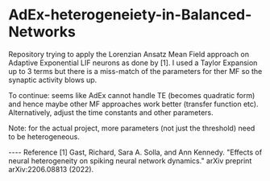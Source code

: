 # AdEx-heterogeneiety-in-Balanced-Networks

Repository trying to apply the Lorenzian Ansatz Mean Field approach on Adaptive Exponential LIF neurons as done by [1]. 
I used a Taylor Expansion up to 3 terms but there is a miss-match of the parameters for ther MF so the synaptic activity blows up. 

To continue: seems like AdEx cannot handle TE (becomes quadratic form) and hence maybe other MF approaches work better (transfer function etc). 
Alternatively, adjust the time constants and other parameters. 

Note: for the actual project, more parameters (not just the threshold) need to be heterogeneous. 


---- Reference
[1] Gast, Richard, Sara A. Solla, and Ann Kennedy. "Effects of neural heterogeneity on spiking neural network dynamics." arXiv preprint arXiv:2206.08813 (2022).
